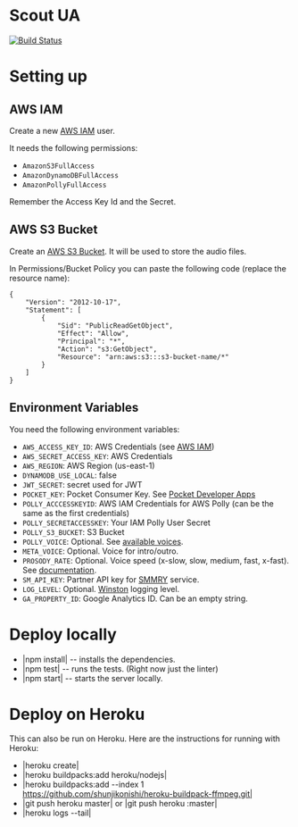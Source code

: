 # Scout UA

[![Build Status](https://travis-ci.org/MozScout/scout-ua.svg?branch=master)](https://travis-ci.org/MozScout/scout-ua)

# Setting up

## AWS IAM

Create a new [AWS IAM](https://console.aws.amazon.com/iam/) user.

It needs the following permissions:

* `AmazonS3FullAccess`
* `AmazonDynamoDBFullAccess`
* `AmazonPollyFullAccess`

Remember the Access Key Id and the Secret.

## AWS S3 Bucket

Create an [AWS S3 Bucket](https://console.aws.amazon.com/s3/home?region=us-east-1). It will be used to store the audio files.

In Permissions/Bucket Policy you can paste the following code (replace the resource name):

```
{
    "Version": "2012-10-17",
    "Statement": [
        {
            "Sid": "PublicReadGetObject",
            "Effect": "Allow",
            "Principal": "*",
            "Action": "s3:GetObject",
            "Resource": "arn:aws:s3:::s3-bucket-name/*"
        }
    ]
}
```

## Environment Variables

You need the following environment variables:

* `AWS_ACCESS_KEY_ID`: AWS Credentials (see [AWS IAM](https://console.aws.amazon.com/iam/home?region=us-east-1#/home))
* `AWS_SECRET_ACCESS_KEY`: AWS Credentials
* `AWS_REGION`: AWS Region (us-east-1)
* `DYNAMODB_USE_LOCAL`: false
* `JWT_SECRET`: secret used for JWT
* `POCKET_KEY`: Pocket Consumer Key. See [Pocket Developer Apps](https://getpocket.com/developer/apps/)
* `POLLY_ACCCESSKEYID`: AWS IAM Credentials for AWS Polly (can be the same as the first credentials)
* `POLLY_SECRETACCESSKEY`: Your IAM Polly User Secret
* `POLLY_S3_BUCKET`: S3 Bucket
* `POLLY_VOICE`: Optional. See [available voices](https://console.aws.amazon.com/polly/home/SynthesizeSpeech?region=us-east-1).
* `META_VOICE`: Optional. Voice for intro/outro.
* `PROSODY_RATE`: Optional. Voice speed (x-slow, slow, medium, fast, x-fast). See [documentation](https://docs.aws.amazon.com/polly/latest/dg/supported-ssml.html#prosody-tag).
* `SM_API_KEY`: Partner API key for [SMMRY](https://smmry.com/partner) service.
* `LOG_LEVEL`: Optional. [Winston](https://github.com/winstonjs/winston) logging level.
* `GA_PROPERTY_ID`: Google Analytics ID. Can be an empty string.

# Deploy locally

* |npm install| -- installs the dependencies.
* |npm test| -- runs the tests. (Right now just the linter)
* |npm start| -- starts the server locally.

# Deploy on Heroku

This can also be run on Heroku. Here are the instructions for running with Heroku:

* |heroku create|
* |heroku buildpacks:add heroku/nodejs|
* |heroku buildpacks:add --index 1 https://github.com/shunjikonishi/heroku-buildpack-ffmpeg.git|
* |git push heroku master| or |git push heroku <your branch>:master|
* |heroku logs --tail|
